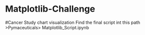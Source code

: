 # Matplotlib-Challenge
 #Cancer Study chart visualization
Find the final script int this path >Pymaceuticals> Matplotlib_Script.ipynb
